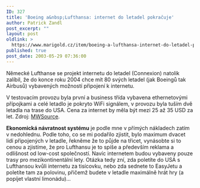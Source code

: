 ```yaml
---
ID: 327
title: 'Boeing a&nbsp;Lufthansa: internet do letadel pokračuje'
author: Patrick Zandl
post_excerpt: ""
layout: post
oldlink: >
  https://www.marigold.cz/item/boeing-a-lufthansa-internet-do-letadel-pokracuje
published: true
post_date: 2003-05-29 07:36:00
---
```

<p>
Německé Lufthanse se projekt internetu do letadel (Connexion) natolik zalíbil, že do konce roku 2004 chce mít 80 svých letadel (jak Boeingů tak Airbusů) vybavených možností připojení k internetu. </p>

<p>
V testovacím provozu byla první a business třída vybavena ethernetovými přípojkami a celé letadlo je pokryto WiFi signálem, v provozu byla tuším dvě letadla na trase do USA. Cena za internet by měla být mezi 25 až 35 USD za let. Zdroj: <A href="http://seattletimes.nwsource.com/html/businesstechnology/134830929_boeingnet28.html" target=_blank>MWSource</A>.</p>

<p>
<STRONG>Ekonomická návratnost systému</STRONG> je podle mne v přímých nákladech zatím v nedohlednu. Podle toho, co se mi podařilo zjistit, bylo maximum dvacet lidí připojených v letadle, řekněme že to půjde na třicet, vynásobte si to cenou a zjistíme, že pro Lufthansu je to spíše a především reklama a odlišnost od low-cost společností. Navíc internetem budou vybaveny pouze trasy pro mezikontinentální lety. Otázka tedy zní, zda poletíte do USA s Lufthansou kvůli internetu za tisícovku, nebo zda sednete to EasyJetu a poletíte tam za polovinu, přičemž budete v letadle maximálně hrát hry (a popíjet vlastní limonádu)...</p>
